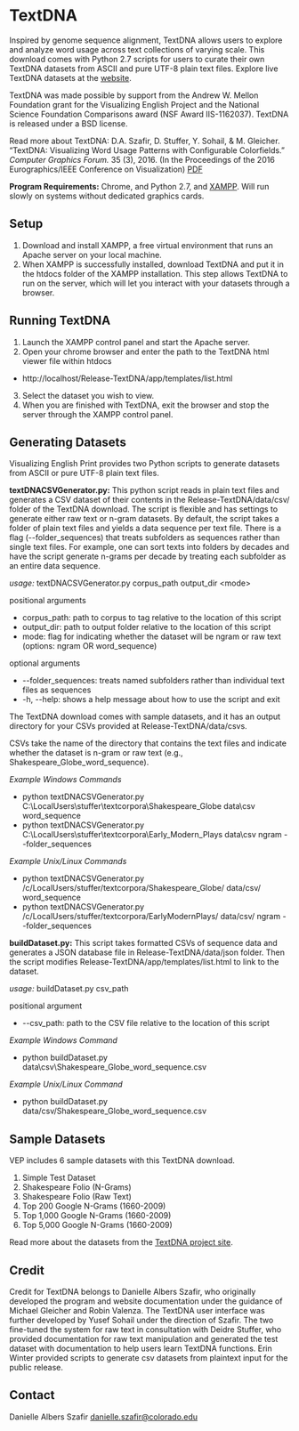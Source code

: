 # TextDNA

Inspired by genome sequence alignment, TextDNA allows users to explore and analyze word usage across text collections of varying scale. This download comes with Python 2.7 scripts for users to curate their own TextDNA datasets from ASCII and pure UTF-8 plain text files. Explore live TextDNA datasets at the [website](http://graphics.cs.wisc.edu/Vis/SequenceSurveyor/TextDNA.html).

TextDNA was made possible by support from the Andrew W. Mellon Foundation grant for the Visualizing English Project and the National Science Foundation Comparisons award (NSF Award IIS-1162037). TextDNA is released under a BSD license.

Read more about TextDNA: D.A. Szafir, D. Stuffer, Y. Sohail, & M. Gleicher. “TextDNA: Visualizing Word Usage Patterns with Configurable Colorfields.” *Computer Graphics Forum.* 35 (3), 2016. (In the Proceedings of the 2016 Eurographics/IEEE Conference on Visualization) [PDF](http://graphics.cs.wisc.edu/Papers/2016/ASSG16/TextDNA.pdf)

**Program Requirements:** Chrome, and Python 2.7, and [XAMPP](http://sourceforge.net/projects/xampp/). Will run slowly on systems without dedicated graphics cards.

Setup
-----
1. Download and install XAMPP, a free virtual environment that runs an Apache server on your local machine.
2. When XAMPP is successfully installed, download TextDNA and put it in the htdocs folder of the XAMPP installation. This step allows TextDNA to run on the server, which will let you interact with your datasets through a browser.

Running TextDNA
--------------
1. Launch the XAMPP control panel and start the Apache server.
2. Open your chrome browser and enter the path to the TextDNA html viewer file within htdocs
  * http://localhost/Release-TextDNA/app/templates/list.html
3. Select the dataset you wish to view.
4. When you are finished with TextDNA, exit the browser and stop the server through the XAMPP control panel.

Generating Datasets
-------------------
Visualizing English Print provides two Python scripts to generate datasets from ASCII or pure UTF-8 plain text files.

**textDNACSVGenerator.py:** This python script reads in plain text files and generates a CSV dataset of their contents in the Release-TextDNA/data/csv/ folder of the TextDNA download. The script is flexible and has settings to generate either raw text or n-gram datasets. By default, the script takes a folder of plain text files and yields a data sequence per text file. There is a flag (--folder_sequences) that treats subfolders as sequences rather than single text files. For example, one can sort texts into folders by decades and have the script generate n-grams per decade by treating each subfolder as an entire data sequence.

*usage:* textDNACSVGenerator.py corpus_path output_dir &lt;mode&gt;

positional arguments
 * corpus_path: path to corpus to tag relative to the location of this script
 * output_dir: path to output folder relative to the location of this script
 * mode: flag for indicating whether the dataset will be ngram or raw text (options: ngram OR word_sequence)

optional arguments
 * --folder_sequences: treats named subfolders rather than individual text files as sequences
 * -h, --help: shows a help message about how to use the script and exit

The TextDNA download comes with sample datasets, and it has an output directory for your CSVs provided at Release-TextDNA/data/csvs.

CSVs take the name of the directory that contains the text files and indicate whether the dataset is n-gram or raw text (e.g., Shakespeare_Globe_word_sequence).

*Example Windows Commands*
 * python textDNACSVGenerator.py C:\LocalUsers\stuffer\textcorpora\Shakespeare_Globe data\csv word_sequence
 * python textDNACSVGenerator.py C:\LocalUsers\stuffer\textcorpora\Early_Modern_Plays data\csv ngram --folder_sequences

*Example Unix/Linux Commands*
 * python textDNACSVGenerator.py /c/LocalUsers/stuffer/textcorpora/Shakespeare_Globe/ data/csv/ word_sequence
 * python textDNACSVGenerator.py /c/LocalUsers/stuffer/textcorpora/EarlyModernPlays/ data/csv/ ngram --folder_sequences

**buildDataset.py:** This script takes formatted CSVs of sequence data and generates a JSON database file in Release-TextDNA/data/json folder. Then the script modifies Release-TextDNA/app/templates/list.html to link to the dataset.

*usage:* buildDataset.py csv_path

positional argument
 * --csv_path: path to the CSV file relative to the location of this script

*Example Windows Command*
 * python buildDataset.py data\csv\Shakespeare_Globe_word_sequence.csv

*Example Unix/Linux Command*
 * python buildDataset.py data/csv/Shakespeare_Globe_word_sequence.csv

Sample Datasets
---------------
VEP includes 6 sample datasets with this TextDNA download.

1. Simple Test Dataset
2. Shakespeare Folio (N-Grams)
3. Shakespeare Folio (Raw Text)
4. Top 200 Google N-Grams (1660-2009)
5. Top 1,000 Google N-Grams (1660-2009)
6. Top 5,000 Google N-Grams (1660-2009)

Read more about the datasets from the [TextDNA project site](http://graphics.cs.wisc.edu/Vis/SequenceSurveyor/TextDNA.html).

Credit
------
Credit for TextDNA belongs to Danielle Albers Szafir, who originally developed the program and website documentation under the guidance of Michael Gleicher and Robin Valenza. The TextDNA user interface was further developed by Yusef Sohail under the direction of Szafir. The two fine-tuned the system for raw text in consultation with Deidre Stuffer, who provided documentation for raw text manipulation and generated the test dataset with documentation to help users learn TextDNA functions. Erin Winter provided scripts to generate csv datasets from plaintext input for the public release.

Contact
-------
Danielle Albers Szafir
danielle.szafir@colorado.edu